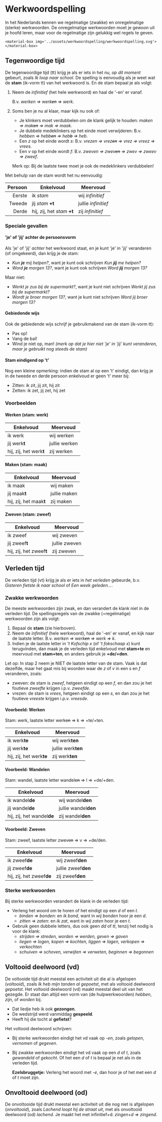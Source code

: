# Werkwoordspelling

In het Nederlands kennen we regelmatige (zwakke) en onregelmatige (sterke) werkwoorden. De onregelmatige werkwoorden moet je gewoon uit je hoofd leren, maar voor de regelmatige zijn gelukkig wel regels te geven.

```example
<material-box img='../assets/werkwoordspelling/werkwoordspelling.svg'></material-box>
```

<material-box data-src='../assets/werkwoordspelling/werkwoordspelling.png'></material-box>


## Tegenwoordige tijd

De tegenwoordige tijd (tt) krijg je als er iets in het *nu*, *op dit moment* gebeurt, zoals *Ik loop naar school*. De spelling is eenvoudig als je weet wat de **stam** (ik-vorm tt) van het werkwoord is. En de stam bepaal je als volgt:

1. Neem de *infinitief* (het hele werkwoord) en haal de '-en' er vanaf.

   B.v. *werken ⇒ werk~~en~~ ⇒ werk*.
2. Soms ben je nu al klaar, maar kijk nu ook of:
   - Je klinkers moet verdubbelen om de klank gelijk te houden: *maken ⇒ mak~~en~~ ⇒ mak ⇒ maak*.
   - Je dubbele medeklinkers op het einde moet verwijderen: B.v. *hebben ⇒ hebb~~en~~ ⇒ heb~~b~~ ⇒ heb*.
   - Een *z* op het einde wordt *s*: B.v. *vrezen ⇒ vrez~~en~~ ⇒ vrez ⇒ vreez ⇒ vrees*.
   - Een *v* op het einde wordt *f*: B.v. *zweven ⇒ zwev~~en~~ ⇒ zwev ⇒ zweev ⇒ zweef*.

   Merk op: Bij de laatste twee moet je ook de medeklinkers verdubbelen!

Met behulp van de stam wordt het nu eenvoudig:

| Persoon | Enkelvoud                   | Meervoud            |
| ------: | --------------------------- | ------------------- |
|  Eerste | ik *stam*                   | wij *infinitief*    |
|  Tweede | jij *stam* **+t**           | jullie *infinitief* |
|   Derde | hij, zij, het *stam* **+t** | zij *infinitief*    |

### Speciale gevallen

#### 'je' of 'jij' achter de persoonsvorm

Als 'je' of 'jij' *achter* het werkwoord staat, en je kunt 'je' in 'jij' veranderen (of omgekeerd), dan krijg je de stam:

- *Kun **je** mij helpen?*, want je kunt ook schrijven *Kun **jij** me helpen?*
- *Word **je** morgen 13?*, want je kunt ook schrijven *Word **jij** morgen 13?*

Maar niet:

- *Werkt je zus bij de supermarkt?*, want je kunt niet schrijven *Werkt jij zus bij de supermarkt?*
- *Wordt je broer morgen 13?*, want je kunt niet schrijven *Word jij broer morgen 13?*

#### Gebiedende wijs

Ook de gebiedende wijs schrijf je gebruikmakend van de stam (ik-vorm tt):

- Pas op!
- Vang de bal!
- Wind je niet op, man! *(merk op dat je hier niet 'je' in 'jij' kunt veranderen, maar je gebruikt nog steeds de stam)*

#### Stam eindigend op 't'

Nog een kleine opmerking: indien de stam al op een 't' eindigt, dan krijg je in de tweede en derde persoon enkelvoud er geen 't' meer bij:

- Zitten: ik zit, jij zit, hij zit
- Zetten: ik zet, jij zet, hij zet

### Voorbeelden

#### Werken (stam: werk)

| Enkelvoud               | Meervoud      |
| ----------------------- | ------------- |
| ik werk                 | wij werken    |
| jij werk**t**           | jullie werken |
| hij, zij, het werk**t** | zij werken    |

#### Maken (stam: maak)

| Enkelvoud               | Meervoud     |
| ----------------------- | ------------ |
| ik maak                 | wij maken    |
| jij maak**t**           | jullie maken |
| hij, zij, het maak**t** | zij maken    |

#### Zweven (stam: zweef)

| Enkelvoud                | Meervoud      |
| ------------------------ | ------------- |
| ik zweef                 | wij zweven    |
| jij zweef**t**           | jullie zweven |
| hij, zij, het zweef**t** | zij zweven    |

## Verleden tijd

De verleden tijd (vt) krijg je als er iets in *het verleden* gebeurde, b.v. *Gisteren fietste ik naar school* of *Een week geleden...*.

### Zwakke werkwoorden

De meeste werkwoorden zijn zwak, en dan verandert de klank niet in de verleden tijd. De spellingsregels van de zwakke (=regelmatige) werkwoorden zijn als volgt:

1. Bepaal de **stam** (zie hierboven).
2. Neem de *infinitief* (hele werkwoord), haal de '-en' er vanaf, en kijk naar de laatste letter. B.v. *werken ⇒ werk~~en~~ ⇒ werk ⇒ k*.
3. Indien je de laatste letter in *'t Kofschip x* (of *'t fokschaap x*) kunt terugvinden, dan maak je de verleden tijd enkelvoud met **stam+te** en meervoud met **stam+ten**, en anders gebruik je **+de/+den**.

Let op: In stap 2 neem je NIET de laatste letter van de stam. Vaak is dat dezelfde, maar het gaat mis bij woorden waar de *z* of *v* in een *s* en *f* veranderen, zoals:

- zweven: de stam is *zweef*, hetgeen eindigt op een *f*, en dan zou je het foutieve *zweefte* krijgen i.p.v. *zweefde*.
- vrezen: de stam is *vrees*, hetgeen eindigt op een *s*, en dan zou je het foutieve *vreeste* krijgen i.p.v. *vreesde*.

#### Voorbeeld: Werken

Stam: werk, laatste letter werk~~en~~ ⇒ k ⇒ +te/+ten.

| Enkelvoud                | Meervoud           |
| ------------------------ | ------------------ |
| ik werk**te**            | wij werk**ten**    |
| jij werk**te**           | jullie werk**ten** |
| hij, zij, het werk**te** | zij werk**ten**    |

#### Voorbeeld: Wandelen

Stam: wandel, laatste letter wandel~~en~~  ⇒ l ⇒ +de/+den.

| Enkelvoud                  | Meervoud             |
| -------------------------- | -------------------- |
| ik wandel**de**            | wij wandel**den**    |
| jij wandel**de**           | jullie wandel**den** |
| hij, zij, het wandel**de** | zij wandel**den**    |

#### Voorbeeld: Zweven

Stam: zweef, laatste letter zwev~~en~~ ⇒ v ⇒ +de/den.

| Enkelvoud                 | Meervoud            |
| ------------------------- | ------------------- |
| ik zweef**de**            | wij zweef**den**    |
| jij zweef**de**           | jullie zweef**den** |
| hij, zij, het zweef**de** | zij zweef**den**    |

### Sterke werkwoorden

Bij sterke werkwoorden verandert de klank in de verleden tijd:

- Verleng het woord om te horen of het eindigt op een *d* of een *t*.
  - *binden ⇒ bonden*: en *ik bond*, want in *wij bonden* hoor je een *d*.
  - *zitten ⇒ zaten*: en *ik zat*, want in *wij zaten* hoor je een *t*.
- Gebruik geen dubbele letters, dus ook geen *dd* of *tt*, tenzij het nodig is voor de klank:
  - *strijden ⇒ streden, worden ⇒ werden, geven ⇒ gaven*
  - *liegen ⇒ logen, kopen ⇒ kochten, liggen ⇒ lagen, verkopen ⇒ verkochten*
  - *schuiven ⇒ schoven, verwijten ⇒ verweten, beginnen ⇒ begonnen*

## Voltooid deelwoord (vd)

De voltooide tijd drukt meestal een activiteit uit die al is afgelopen (*voltooid*), zoals *Ik heb mijn tanden al gepoetst*, met als voltooid deelwoord *gepoetst*. Het voltooid deelwoord (vd) maakt meestal deel uit van het gezegde. Er staat dan altijd een vorm van (de hulpwerkwoorden) *hebben*, *zijn*, of *worden* bij.

- Dat liedje heb ik ook **gezongen**.
- De wedstrijd werd vanmiddag **gespeeld**.
- Heeft hij die tocht al **gefietst**?

Het voltooid deelwoord schrijven:

- Bij sterke werkwoorden eindigt het vd vaak op *-en*, zoals *gelopen*, *vernomen* of *gegeven*.
- Bij zwakke werkwoorden eindigt het vd vaak op een *d* of *t*, zoals *gewandeld* of *gekocht*. Of het een *d* of *t*  is bepaal je net als in de verleden tijd.

  **Ezelsbruggetje:** Verleng het woord met *-e*, dan hoor je of het met een *d* of *t* moet zijn.

## Onvoltooid deelwoord (od)

De onvoltooide tijd drukt meestal een activiteit uit die nog niet is afgelopen (*onvoltooid*), zoals *Lachend loopt hij de straat uit*, met als onvoltooid deelwoord (od) *lachend*. Je maakt het met infinitief+d: *zingen+d ⇒ zingend*.
